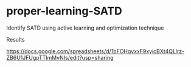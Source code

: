 # proper-learning-SATD
Identify SATD using active learning and optimization technique



Results

https://docs.google.com/spreadsheets/d/1bFOHqvxxF9xyicBXt4QLlrz-ZB6U1JFUgpTTImMvNIs/edit?usp=sharing